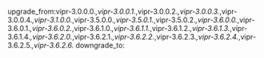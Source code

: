 upgrade_from:vipr-3.0.0.0.*,vipr-3.0.0.1.*,vipr-3.0.0.2.*,vipr-3.0.0.3.*,vipr-3.0.0.4.*,vipr-3.1.0.0.*,vipr-3.5.0.0.*,vipr-3.5.0.1.*,vipr-3.5.0.2.*,vipr-3.6.0.0.*,vipr-3.6.0.1.*,vipr-3.6.0.2.*,vipr-3.6.1.0.*,vipr-3.6.1.1.*,vipr-3.6.1.2.*,vipr-3.6.1.3.*,vipr-3.6.1.4.*,vipr-3.6.2.0.*,vipr-3.6.2.1.*,vipr-3.6.2.2.*,vipr-3.6.2.3.*,vipr-3.6.2.4.*,vipr-3.6.2.5.*,vipr-3.6.2.6.*
downgrade_to:
